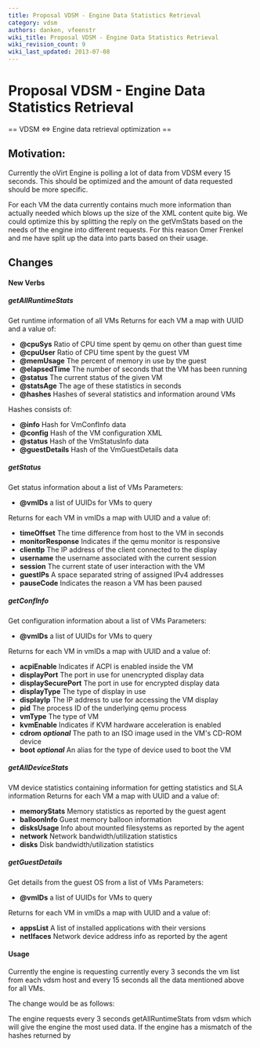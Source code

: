 ```yaml
---
title: Proposal VDSM - Engine Data Statistics Retrieval
category: vdsm
authors: danken, vfeenstr
wiki_title: Proposal VDSM - Engine Data Statistics Retrieval
wiki_revision_count: 9
wiki_last_updated: 2013-07-08
---
```


# Proposal VDSM - Engine Data Statistics Retrieval

== VDSM <=> Engine data retrieval optimization ==

## Motivation:

Currently the oVirt Engine is polling a lot of data from VDSM every 15 seconds. This should be optimized and the amount of data requested should be more specific.

For each VM the data currently contains much more information than actually needed which blows up the size of the XML content quite big. We could optimize this by splitting the reply on the getVmStats based on the needs of the engine into different requests. For this reason Omer Frenkel and me have split up the data into parts based on their usage.

## Changes

#### New Verbs

##### getAllRuntimeStats

Get runtime information of all VMs
Returns for each VM a map with UUID and a value of:

*   **@cpuSys** Ratio of CPU time spent by qemu on other than guest time
*   **@cpuUser** Ratio of CPU time spent by the guest VM
*   **@memUsage** The percent of memory in use by the guest
*   **@elapsedTime** The number of seconds that the VM has been running
*   **@status** The current status of the given VM
*   **@statsAge** The age of these statistics in seconds
*   **@hashes** Hashes of several statistics and information around VMs

Hashes consists of:

*   **@info** Hash for VmConfInfo data
*   **@config** Hash of the VM configuration XML
*   **@status** Hash of the VmStatusInfo data
*   **@guestDetails** Hash of the VmGuestDetails data

##### getStatus

Get status information about a list of VMs
Parameters:

*   **@vmIDs** a list of UUIDs for VMs to query

Returns for each VM in vmIDs a map with UUID and a value of:

*   **timeOffset** The time difference from host to the VM in seconds
*   **monitorResponse** Indicates if the qemu monitor is responsive
*   **clientIp** The IP address of the client connected to the display
*   **username** the username associated with the current session
*   **session** The current state of user interaction with the VM
*   **guestIPs** A space separated string of assigned IPv4 addresses
*   **pauseCode** Indicates the reason a VM has been paused

##### getConfInfo

Get configuration information about a list of VMs
Parameters:

*   **@vmIDs** a list of UUIDs for VMs to query

Returns for each VM in vmIDs a map with UUID and a value of:

*   **acpiEnable** Indicates if ACPI is enabled inside the VM
*   **displayPort** The port in use for unencrypted display data
*   **displaySecurePort** The port in use for encrypted display data
*   **displayType** The type of display in use
*   **displayIp** The IP address to use for accessing the VM display
*   **pid** The process ID of the underlying qemu process
*   **vmType** The type of VM
*   **kvmEnable** Indicates if KVM hardware acceleration is enabled
*   **cdrom** ***optional*** The path to an ISO image used in the VM's CD-ROM device
*   **boot** ***optional*** An alias for the type of device used to boot the VM

##### getAllDeviceStats

VM device statistics containing information for getting statistics and SLA information
Returns for each VM a map with UUID and a value of:

*   **memoryStats** Memory statistics as reported by the guest agent
*   **balloonInfo** Guest memory balloon information
*   **disksUsage** Info about mounted filesystems as reported by the agent
*   **network** Network bandwidth/utilization statistics
*   **disks** Disk bandwidth/utilization statistics

##### getGuestDetails

Get details from the guest OS from a list of VMs
Parameters:

*   **@vmIDs** a list of UUIDs for VMs to query

Returns for each VM in vmIDs a map with UUID and a value of:

*   **appsList** A list of installed applications with their versions
*   **netIfaces** Network device address info as reported by the agent

#### Usage

Currently the engine is requesting currently every 3 seconds the vm list from each vdsm host and every 15 seconds all the data mentioned above for all VMs.

The change would be as follows:

The engine requests every 3 seconds getAllRuntimeStats from vdsm which will give the engine the most used data. If the engine has a mismatch of the hashes returned by
